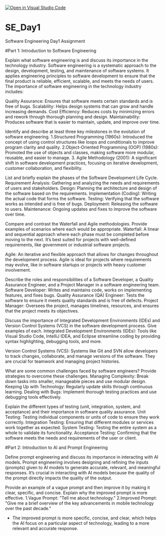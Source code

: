 [![Open in Visual Studio Code](https://classroom.github.com/assets/open-in-vscode-2e0aaae1b6195c2367325f4f02e2d04e9abb55f0b24a779b69b11b9e10269abc.svg)](https://classroom.github.com/online_ide?assignment_repo_id=15619168&assignment_repo_type=AssignmentRepo)
# SE_Day1
Software Engineering Day1 Assignment

#Part 1: Introduction to Software Engineering

Explain what software engineering is and discuss its importance in the technology industry.
Software engineering is a systematic approach to the design, development, testing, and maintenance of software systems. It applies engineering principles to software development to ensure that the final product is reliable, efficient, scalable, and meets the needs of users. The importance of software engineering in the technology industry includes:

Quality Assurance: Ensures that software meets certain standards and is free of bugs.
Scalability: Helps design systems that can grow and handle increasing demands.
Cost Efficiency: Reduces costs by minimizing errors and rework through thorough planning and design.
Maintainability: Produces software that is easier to maintain, update, and improve over time.

Identify and describe at least three key milestones in the evolution of software engineering.
1.Structured Programming (1960s): Introduced the concept of using control structures like loops and conditionals to improve program clarity and quality.
2.Object-Oriented Programming (OOP) (1980s): Promoted the use of objects and classes, making software more modular, reusable, and easier to manage.
3. Agile Methodology (2001): A significant shift in software development practices, focusing on iterative development, customer collaboration, and flexibility.

List and briefly explain the phases of the Software Development Life Cycle.
Requirement Analysis: Gathering and analyzing the needs and requirements of users and stakeholders.
Design: Planning the architecture and design of the software based on the requirements.
Implementation (Coding): Writing the actual code that forms the software.
Testing: Verifying that the software works as intended and is free of bugs.
Deployment: Releasing the software to users.
Maintenance: Ongoing updates and fixes to improve the software over time.

Compare and contrast the Waterfall and Agile methodologies. Provide examples of scenarios where each would be appropriate.
Waterfall: A linear and sequential approach where each phase must be completed before moving to the next. It’s best suited for projects with well-defined requirements, like government or industrial software projects.

Agile: An iterative and flexible approach that allows for changes throughout the development process. Agile is ideal for projects where requirements may evolve, like in software startups or projects with heavy customer involvement.

Describe the roles and responsibilities of a Software Developer, a Quality Assurance Engineer, and a Project Manager in a software engineering team.
Software Developer: Writes and maintains code, works on implementing features, and fixes bugs.
Quality Assurance (QA) Engineer: Tests the software to ensure it meets quality standards and is free of defects.
Project Manager: Oversees the project, manages timelines, resources, and ensures that the project meets its objectives.

Discuss the importance of Integrated Development Environments (IDEs) and Version Control Systems (VCS) in the software development process. Give examples of each.
Integrated Development Environments (IDEs): Tools like Visual Studio Code, IntelliJ IDEA, and Eclipse streamline coding by providing syntax highlighting, debugging tools, and more.

Version Control Systems (VCS): Systems like Git and SVN allow developers to track changes, collaborate, and manage versions of the software. They are crucial for teamwork and managing project histories.

What are some common challenges faced by software engineers? Provide strategies to overcome these challenges.
Managing Complexity: Break down tasks into smaller, manageable pieces and use modular design.
Keeping Up with Technology: Regularly update skills through continuous learning.
Dealing with Bugs: Implement thorough testing practices and use debugging tools effectively.

Explain the different types of testing (unit, integration, system, and acceptance) and their importance in software quality assurance.
Unit Testing: Testing individual components or units of code to ensure they work correctly.
Integration Testing: Ensuring that different modules or services work together as expected.
System Testing: Testing the entire system as a whole to validate its functionality.
Acceptance Testing: Confirming that the software meets the needs and requirements of the user or client.

#Part 2: Introduction to AI and Prompt Engineering


Define prompt engineering and discuss its importance in interacting with AI models.
Prompt engineering involves designing and refining the inputs (prompts) given to AI models to generate accurate, relevant, and meaningful responses. It’s crucial in interacting with AI models because the quality of the prompt directly impacts the quality of the output.

Provide an example of a vague prompt and then improve it by making it clear, specific, and concise. Explain why the improved prompt is more effective.
1.Vague Prompt: "Tell me about technology."
2.Improved Prompt: "Give me a brief overview of the key advancements in mobile technology over the past decade."
- The improved prompt is more specific, concise, and clear, which helps the AI focus on a particular aspect of technology, leading to a more relevant and accurate response.
